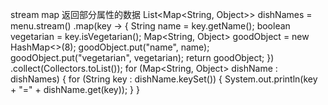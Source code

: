 stream  map 返回部分属性的数据
 List<Map<String, Object>> dishNames = menu.stream()
                .map(key -> {
                    String name = key.getName();
                    boolean vegetarian = key.isVegetarian();
                    Map<String, Object> goodObject = new HashMap<>(8);
                    goodObject.put("name", name);
                    goodObject.put("vegetarian", vegetarian);
                    return goodObject;
                })
                .collect(Collectors.toList());
        for (Map<String, Object> dishName : dishNames) {
            for (String key : dishName.keySet()) {
                System.out.println(key + "=" + dishName.get(key));
            }
        }